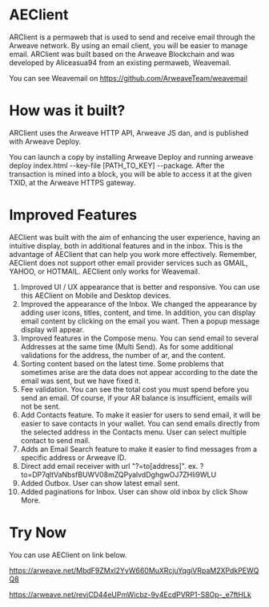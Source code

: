 # AEClient

ARClient is a permaweb that is used to send and receive email through the Arweave network. By using an email client, you will be easier to manage email. ARClient was built based on the Arweave Blockchain and was developed by Aliceasua94 from an existing permaweb, Weavemail.

You can see Weavemail on https://github.com/ArweaveTeam/weavemail

# How was it built?
ARClient uses the Arweave HTTP API, Arweave JS dan, and is published with Arweave Deploy.

You can launch a copy by installing Arweave Deploy and running arweave deploy index.html --key-file [PATH_TO_KEY] --package. After the transaction is mined into a block, you will be able to access it at the given TXID, at the Arweave HTTPS gateway.

# Improved Features

AEClient was built with the aim of enhancing the user experience, having an intuitive display, both in additional features and in the inbox. This is the advantage of AEClient that can help you work more effectively. Remember, AEClient does not support other email provider services such as GMAIL, YAHOO, or HOTMAIL. AEClient only works for Weavemail.

1. Improved UI / UX appearance that is better and responsive. You can use this AEClient on Mobile and Desktop devices.
2. Improved the appearance of the Inbox. We changed the appearance by adding user icons, titles, content, and time. In addition, you can display email content by clicking on the email you want. Then a popup message display will appear.
3. Improved features in the Compose menu. You can send email to several Addresses at the same time (Multi Send). As for some additional validations for the address, the number of ar, and the content.
4. Sorting content based on the latest time. Some problems that sometimes arise are the data does not appear according to the date the email was sent, but we have fixed it.
5. Fee validation. You can see the total cost you must spend before you send an email. Of course, if your AR balance is insufficient, emails will not be sent.
6. Add Contacts feature. To make it easier for users to send email, it will be easier to save contacts in your wallet. You can send emails directly from the selected address in the Contacts menu. User can select multiple contact to send mail.
7. Adds an Email Search feature to make it easier to find messages from a specific address or Arweave ID. 
8. Direct add email receiver with url "?=to[address]". ex. ?to=DP7qltVaNbsfBUWV08mZQPyalvdDghgwOJ7ZHli9WLU
9. Added Outbox. User can show latest email sent. 
10. Added paginations for Inbox. User can show old inbox by click Show More.

# Try Now
You can use AEClient on link below.

https://arweave.net/MbdF9ZMxl2YvW660MuXRcjuYqgiVRpaM2XPdkPEWQQ8

https://arweave.net/revjCD44eUPmWicbz-9y4EcdPVRP1-S8Op-_e7ftHLk
